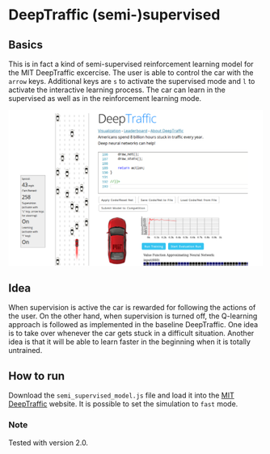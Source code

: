 # DeepTraffic (semi-)supervised

## Basics
This is in fact a kind of semi-supervised reinforcement learning model for the MIT DeepTraffic excercise.
The user is able to control the car with the `arrow` keys.
Additional keys are `s` to activate the supervised mode and `l` to activate the interactive learning process.
The car can learn in the supervised as well as in the reinforcement learning mode.

![alt text](https://github.com/johschmitz/deep_traffic_supervised/blob/master/screenshot.png "Screenshot of DeepTraffic Website")

## Idea

When supervision is active the car is rewarded for following the actions of the user.
On the other hand, when supervision is turned off, the Q-learning approach is followed as implemented in the baseline DeepTraffic.
One idea is to take over whenever the car gets stuck in a difficult situation.
Another idea is that it will be able to learn faster in the beginning when it is totally untrained.

## How to run
Download the `semi_supervised_model.js` file and load it into the [MIT DeepTraffic](https://selfdrivingcars.mit.edu/deeptraffic/) website.
It is possible to set the simulation to `fast` mode.

### Note
Tested with version 2.0.


